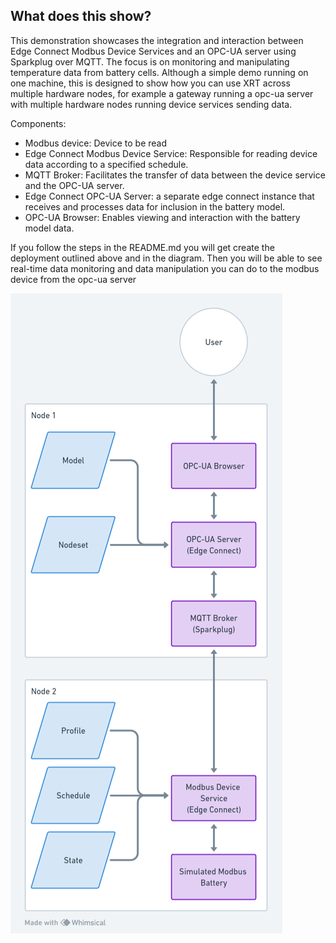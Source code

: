 ## What does this show?

This demonstration showcases the integration and interaction between Edge Connect Modbus Device Services and an OPC-UA server using Sparkplug over MQTT. The focus is on monitoring and manipulating temperature data from battery cells. Although a simple demo running on one machine, this is designed to show how you can use XRT across multiple hardware nodes, for example a gateway running a opc-ua server with multiple hardware nodes running device services sending data.

Components:

 -   Modbus device: Device to be read
 -   Edge Connect Modbus Device Service: Responsible for    reading device data according to a specified schedule.
 -   MQTT Broker: Facilitates the transfer of data between the device service and the OPC-UA server.
 -   Edge Connect OPC-UA Server: a separate edge connect instance that receives and processes data for inclusion in the battery model.
 -   OPC-UA Browser: Enables viewing and interaction with the battery model data.

If you follow the steps in the README.md you will get create the deployment outlined above and in the diagram. Then you will be able to see real-time data monitoring and data manipulation you can do to the modbus device from the opc-ua server

![Alt text](images/Deployment.png)